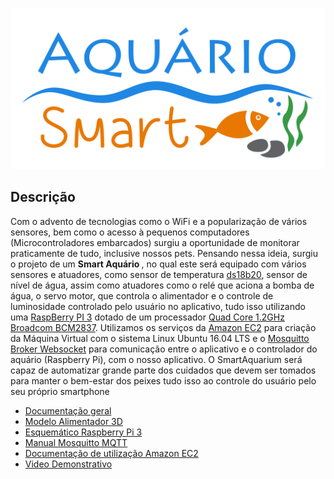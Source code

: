 <p align="center">
  <img src= "/Design/Logo/Logo.png"
  width="700" heigth="700"><br>
</p>


## Descrição

Com o advento de tecnologias como o WiFi e a popularização de vários sensores, bem como
o acesso à pequenos computadores (Microcontroladores embarcados) surgiu a
oportunidade de monitorar praticamente de tudo, inclusive nossos pets. Pensando nessa
ideia, surgiu o projeto de um <b> Smart Aquário </b>, no qual este será equipado
com vários sensores e atuadores, como sensor de temperatura [ds18b20](https://portal.vidadesilicio.com.br/sensor-de-temperatura-ds18b20/), sensor de nível de água, assim como atuadores como o relé que aciona a bomba de água, o servo motor, que controla o alimentador e o controle de luminosidade controlado pelo usuário no aplicativo, tudo isso utilizando uma [RaspBerry PI 3](https://www.raspberrypi.org/products/raspberry-pi-3-model-b/) dotado de um processador [Quad Core 1.2GHz Broadcom BCM2837](https://www.raspberrypi.org/documentation/hardware/raspberrypi/bcm2837/README.md). Utilizamos os serviços da [Amazon EC2](https://us-west-2.console.aws.amazon.com/ec2/home?region=us-west-2#Home:) para criação da Máquina Virtual com o sistema Linux Ubuntu 16.04 LTS e o [Mosquitto Broker Websocket](https://mosquitto.org/) para comunicação entre o aplicativo e o controlador do aquário (Raspberry Pi), com o nosso aplicativo. O SmartAquarium será capaz de automatizar grande parte dos cuidados que devem ser tomados para manter o bem-estar dos peixes tudo isso ao controle do usuário pelo seu próprio smartphone

- [Documentação geral](/Documentação)
- [Modelo Alimentador 3D](/Protótipo/Alimentador)
- [Esquemático Raspberry Pi 3](https://www.raspberrypi.org/documentation/hardware/raspberrypi/schematics/rpi_SCH_3b_1p2_reduced.pdf)
- [Manual Mosquitto MQTT](https://mosquitto.org/man/mqtt-7.html)
- [Documentação de utilização Amazon EC2](https://docs.aws.amazon.com/pt_br/ec2/?id=docs_gateway)
- [Video Demonstrativo](/Video)

